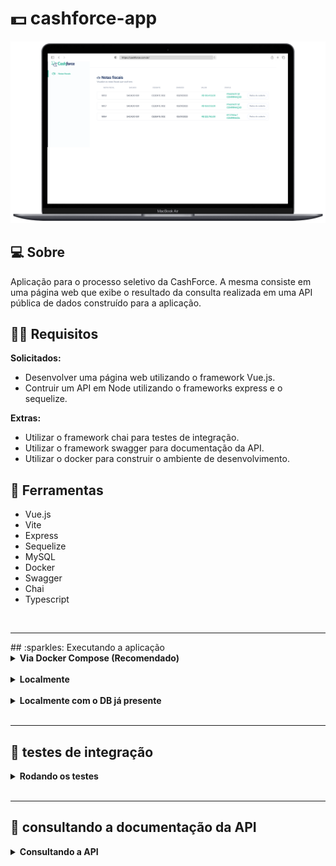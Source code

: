 # :dollar: cashforce-app 


![cover](./cover.png)


## :computer: Sobre

Aplicação para o processo seletivo da CashForce. A mesma consiste em uma página web que exibe o resultado da consulta realizada em uma API pública de dados construído para a aplicação.


## 👨‍💻 Requisitos

**Solicitados:**
* Desenvolver uma página web utilizando o framework Vue.js.
* Contruir um API em Node utilizando o frameworks express e o sequelize.

**Extras:**
* Utilizar o framework chai para testes de integração.
* Utilizar o framework swagger para documentação da API.
* Utilizar o docker para construir o ambiente de desenvolvimento.

## :hammer: Ferramentas

* Vue.js
* Vite
* Express
* Sequelize
* MySQL
* Docker
* Swagger
* Chai
* Typescript
<br />
<hr />
## :sparkles: Executando a aplicação
<details>
  <summary markdown="span"><strong>Via Docker Compose (Recomendado)</strong></summary><br />

  :warning:  **É necessário ter o Docker e o Docker Compose instalados na máquina.**

  > Após clonar o repositório, sequir os sequintes passos.

  :whale2:
  **Subindo os containers com as imagens**

  - Acessar o diretório raiz do projeto e execute o seguinte comando:
  ```bash
  docker-compose up --build
  ```

  **Acessando a aplicação**

  - Para Acessar a aplicação é só digitar a seguinte URL em seu navegador: http://localhost:8080

  <br />

  **Parando os containers**

  ```bash
  ctrl + c
  ```
  
<br />

  **Removendo os containers**

  ```bash
  docker-compose down
  ```

<br />
</details>
<br />

<details>
  <summary markdown="span"><strong>Localmente</strong></summary><br />

  :warning:  **É necessário ter o Node.js e o MySql instalados na máquina.**
  
  
  > Após clonar o repositório, seguir os seguintes passos.
  
  
  
  **Back-end**
  
  - Acessar o diretório do back-end.
  ```bash
  cd backend 
  ```

  - Definir as varáveis de ambiente em um arquivo .env; 
    - É necessário criar um arquivo .env na raiz do diretório do back-end.
    - A seguir, definir as seguintes variáveis de ambiente:
    - Exemplo:
  
  ```env
  DB_HOST=localhost
  DB_USER=root
  DB_PASS=docker
  DB_NAME=cashforce 
  DB_PORT=3306
  ```

  - OBS: o arquivo example.env contém um exemplo de como deve ser o arquivo .env.
    - É necessário renomear o arquivo example.env para .env. e preencher as variáveis de ambiente conforme sua configuração.

  - Instalar as dependências.
  ```bash  
  npm install
  ``` 
  
  - Rodar o back-end.
  ```bash  
  npm start
  ```

  <br />

  **Front-end**

  - Acessar o diretório do front-end.
  ```bash
  cd frontend 
  ```

  - Instalar as dependências.
  ```bash  
  npm install
  ```
  
  - Rodar o front-end.
  ```bash  
  npm start
  ```
  - Acessar a aplicação em http://localhost:8080
  

<br />
</details>
<br />


<details>
  <summary markdown="span"><strong>Localmente com o DB já presente</strong></summary><br />

  :warning:  **É necessário ter o Node.js instalado na máquina.**
  
  > Após clonar o repositório, seguir os seguintes passos.
    
  **Back-end**
  
  - Acessar o diretório do back-end.
  ```bash
  cd backend 
  ```

  - Definir as varáveis de ambiente em um arquivo .env; 
    - É necessário criar um arquivo .env na raiz do diretório do back-end.
    - A seguir, definir as seguintes variáveis de ambiente:
    - Exemplo:
  
  ```env
  DB_HOST=localhost
  DB_USER=root
  DB_PASS=docker
  DB_NAME=cashforce 
  DB_PORT=3306
  ```

    - OBS: o arquivo example.env contém um exemplo de como deve ser o arquivo .env.
      - É necessário renomear o arquivo example.env para .env. e preencher as variáveis de ambiente conforme sua configuração.

  - Instalar as dependências.
  ```bash  
  npm install
  ``` 
  
  - Rodar o back-end.
  ```bash  
  npm run dev
  ```

  <br />

  **Front-end**

  - Acessar o diretório do front-end.
  ```bash
  cd frontend 
  ```

  - Instalar as dependências.
  ```bash  
  npm install
  ```
  
  - Rodar o front-end.
  ```bash  
  npm start
  ```
  
  - Acessar a aplicação em http://localhost:8080


<br />
</details>


<br />
<hr />

## :pushpin: testes de integração
<details>
  <summary markdown="span"><strong>Rodando os testes</strong></summary><br />

  > Após subir o back-end, executar os comandos abaixo.
  
  - Acessar o diretório do back-end.
  ```bash
  cd backend 
  ```
  
  - Executar os testes.
  ```bash
  npm run test
  ```

<br />
</details>

<br />
<hr />

## :memo: consultando a documentação da API
<details>
  <summary markdown="span"><strong>Consultando a API</strong></summary><br />

  > Com o back-end rodando, acessar a seguinte URL em seu navegador:

    
  http://localhost:3001/api-docs

<br />
</details>
  